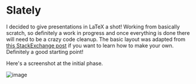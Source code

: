 # Slately

I decided to give presentations in LaTeX a shot! Working from basically scratch, so definitely a work in progress and once everything is done there will need to be a crazy code cleanup. The basic layout was adapted from [this StackExchange post](http://tex.stackexchange.com/questions/146529/design-a-custom-beamer-theme-from-scratch) if you want to learn how to make your own. Definitely a good starting point!


Here's a screenshot at the initial phase.

![image](https://cloud.githubusercontent.com/assets/3520361/14731779/381b41e0-0822-11e6-9b74-3a3c08f29102.png)
